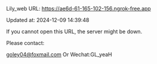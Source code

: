 Lily_web URL: https://ae6d-61-165-102-156.ngrok-free.app

Updated at: 2024-12-09 14:39:48

If you cannot open this URL, the server might be down.

Please contact: 

goley04@foxmail.com Or Wechat:GL_yeaH
